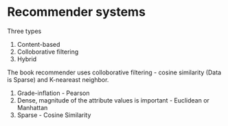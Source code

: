 # Recommender systems

Three types
1. Content-based
2. Colloborative filtering
3. Hybrid


The book recommender uses colloborative filtering - cosine similarity (Data is Sparse) and K-neareast neighbor.
1. Grade-inflation - Pearson
2. Dense, magnitude of the attribute values is important - Euclidean or Manhattan
3. Sparse - Cosine Similarity


